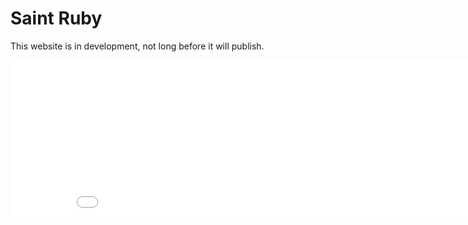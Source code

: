 # Saint Ruby

This website is in development, not long before it will publish.

<iframe style="background-color: white;" width="900" height="250" scrolling="no" frameborder="0" allowtransparency="true" marginheight="0" marginwidth="0" name="spot_id_2864517" src="//ads2.contentabc.com/ads?spot_id=2864517&ata=SantaMariaBBQsauce"></iframe>
